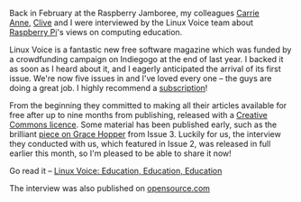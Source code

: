 Back in February at the Raspberry Jamboree, my colleagues [Carrie
Anne](http://twitter.com/missphilbin), [Clive](http://twitter.com/clivebeale) and I were interviewed
by the Linux Voice team about [Raspberry Pi](http://www.raspberrypi.org)'s views on computing
education.

Linux Voice is a fantastic new free software magazine which was funded by a crowdfunding campaign
on Indiegogo at the end of last year. I backed it as soon as I heard about it, and I eagerly
anticipated the arrival of its first issue. We're now five issues in and I've loved every one – the
guys are doing a great job. I highly recommend a [subscription](http://shop.linuxvoice.com/)!

From the beginning they committed to making all their articles available for free after up to nine
months from publishing, released with a [Creative Commons licence](http://creativecommons.org/).
Some material has been published early, such as the brilliant [piece on Grace
Hopper](http://www.linuxvoice.com/history-of-computing-part-2/) from Issue 3. Luckily for us, the
interview they conducted with us, which featured in Issue 2, was released in full earlier this
month, so I'm pleased to be able to share it now!

Go read it – [Linux Voice: Education, Education,
Education](http://www.linuxvoice.com/education-education-education/)

The interview was also published on
[opensource.com](http://opensource.com/education/14/6/raspberry-pi-schools)
